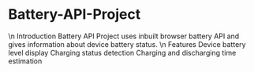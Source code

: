 # Battery-API-Project
\n
Introduction
Battery API Project uses inbuilt browser battery API and gives information about device battery status.
\n
Features
Device battery level display
Charging status detection
Charging and discharging time estimation
